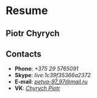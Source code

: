 # Resume

## Piotr Chyrych

## Contacts

* **Phone**: *+375 29 5765091*
* **Skype**: *live:1c39f35366a2372*
* **E-mail**: *petya-97_97@mail.ru*
* **VK**: [*Chyrych Piotr*](https://vk.com/id76221632)